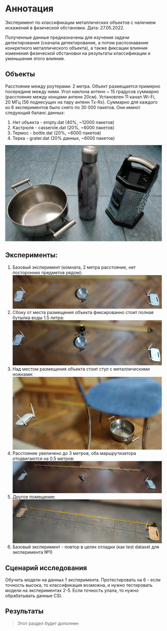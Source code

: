 # Аннотация
Эксперимент по классификации металлических объектов с наличием искажений в физической обстановки. Дата: 27.05.2022.

Полученные данные предназначены для изучения задачи детектирования (сначала детектирование, а потом распознавание конкретного металлического объекта), а также фиксации влияния изменения физической обстановки на результаты классификации и уменьшения этого влияния.

## Объекты
Расстояние между роутерами: 2 метра. Объект размещается примерно посередине между ними. Угол наклона антенн ~ 15 градусов суммарно (расстояние между концами антенн 20см). Установлен 11 канал Wi-Fi, 20 МГц (56 поднесущих на пару антенн Tx-Rx). Суммарно для каждого из 6 экспериментов было снято по 30 000 пакетов. Они имеют следующий баланс данных:

1. Нет объекта - empty.dat (40%, ~12000 пакетов)
2. Кастрюля - casserole.dat (20%, ~6000 пакетов)
3. Термос - bottle.dat (20%, ~6000 пакетов)
4. Терка - grater.dat (20% данных, ~6000 пакетов)

![](./img/objects.jpg)

## Эксперименты:
1) Базовый эксперимент (комната, 2 метра расстояние, нет посторонних предметов рядом): ![](./img/1.jpg)
2) Сбоку от места размещения объекта фиксированно стоит полная бутылка воды 1.5 литра: ![](./img/2.jpg)
3) Над местом размещения объекта стоит стул с металлическими ножками: ![](./img/3.jpg)
4) Расстояние увеличено до 3 метров, оба маршрутизатора отодвигаются на 0.5 метров: ![](./img/4.jpg)
5) Другое помещение: ![](./img/5.jpg)
6) Базовый эксперимент - повтор в целях отладки (как test dataset для эксперимента №1)

## Сценарий исследования
Обучить модели на данных 1 эксперимента. Протестировать на 6 - если точность высока, то классификация возможна, и нужно тестировать модели на экспериментах 2-5. Если точность упала, то нужно обрабатывать данные CSI.

## Результаты
> Этот раздел будет дополнен